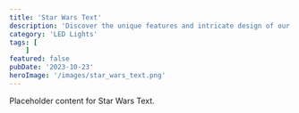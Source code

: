 ```yaml
---
title: 'Star Wars Text'
description: 'Discover the unique features and intricate design of our Star Wars Text. Perfect for various applications, this piece adds a touch of creativity and innovation to any setting.'
category: 'LED Lights'
tags: [
    ]
featured: false
pubDate: '2023-10-23'
heroImage: '/images/star_wars_text.png'
---
```


Placeholder content for Star Wars Text.
